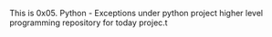 This is 0x05. Python - Exceptions under python project higher level programming repository for today projec.t
